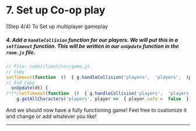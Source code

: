 # 7. Set up Co-op play
 (Step 4/4) To Set up multiplayer gameplay

##### 4. Add a `handleCollision` _function_ for our players. We will put this in a `setTimeout` _function_. This will be written in our `onUpdate` _function_ in the `room.js` file.

```javascript
// File: code/client/src/game.js
// Copy
setTimeout(function  ()  { g.handleCollision('players',  'players',  (player1)  =>  {  if  (player1.speed ==  0)  { player1.speed =  5, player1.spriteName =  'players'  }  })  },  500);
// End Copy
  onUpdate(dt) {
/*[*/setTimeout(function  ()  { g.handleCollision('players',  'players',  (player1)  =>  {  if  (player1.speed ==  0)  { player1.speed =  5, player1.spriteName =  'players'  }  })  },  500);/*]*/
    g.getAllCharacters('players', player =>  { player.safe =  false  });
```

And we should now have a fully functioning game! Feel free to customize it and change or add whatever you like!

<hr class="uk-margin-medium">